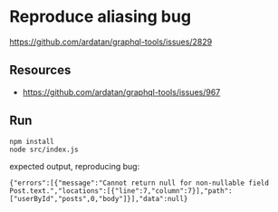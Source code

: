 # Reproduce aliasing bug
https://github.com/ardatan/graphql-tools/issues/2829

## Resources
- https://github.com/ardatan/graphql-tools/issues/967

## Run

```
npm install
node src/index.js
```

expected output, reproducing bug:
```
{"errors":[{"message":"Cannot return null for non-nullable field Post.text.","locations":[{"line":7,"column":7}],"path":["userById","posts",0,"body"]}],"data":null}
```